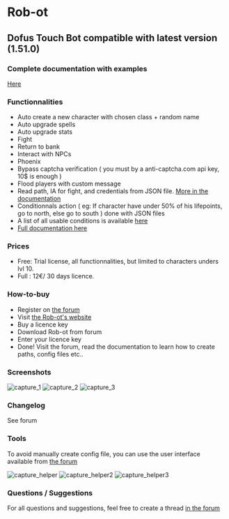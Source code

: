 # Rob-ot
## Dofus Touch Bot compatible with latest version (1.51.0)

### Complete documentation with examples 
[Here](https://rob-ot.ninja/documentation/)

### Functionnalities
- Auto create a new character with chosen class + random name
- Auto upgrade spells
- Auto upgrade stats
- Fight
- Return to bank
- Interact with NPCs
- Phoenix
- Bypass captcha verification ( you must by a anti-captcha.com api key, 10$ is enough )
- Flood players with custom message
- Read path, IA for fight, and credentials from JSON file. [More in the documentation](https://rob-ot.ninja/documentation)
- Conditionnals action ( eg: If character have under 50% of his lifepoints, go to north, else go to south ) done with JSON files
- A list of all usable conditions is available [here](https://rob-ot.ninja/documentation)
- [Full documentation here](https://rob-ot.ninja/documentation)

### Prices
- Free: Trial license, all functionnalities, but limited to characters unders lvl 10.
- Full : 12€/ 30 days licence.

### How-to-buy
- Register on [the forum](https://rob-ot-ninja.forumactif.com/) 
- Visit [the Rob-ot's website](https://rob-ot.ninja/acheter-rob-ot-2)
- Buy a licence key
- Download Rob-ot from forum
- Enter your licence key
- Done! Visit the forum, read the documentation to learn how to create paths, config files etc..

### Screenshots
![capture_1](https://user-images.githubusercontent.com/45556777/122970169-da39c280-d38d-11eb-8b62-f893978794e5.PNG)
![capture_2](https://user-images.githubusercontent.com/45556777/122970174-db6aef80-d38d-11eb-972d-4657d9cbcfd1.PNG)
![capture_3](https://user-images.githubusercontent.com/45556777/122970175-dc038600-d38d-11eb-824d-0bd3524acdd6.PNG)

### Changelog
See forum

### Tools
To avoid manually create config file, you can use the user interface available from [the forum](https://rob-ot-ninja.forumactif.com/t12-tool-createur-de-fichiers-de-configuration)

![capture_helper](https://user-images.githubusercontent.com/45556777/124032067-62584180-d9f8-11eb-9e27-1ed5a5b56695.PNG)
![capture_helper2](https://user-images.githubusercontent.com/45556777/124032074-64220500-d9f8-11eb-9dd3-bb0711d9fee5.PNG)
![capture_helper3](https://user-images.githubusercontent.com/45556777/124032077-65ebc880-d9f8-11eb-87c1-d3360523e2b5.PNG)

### Questions / Suggestions
For all questions and suggestions, feel free to create a thread [in the forum](https://rob-ot-ninja.forumactif.com)
